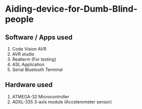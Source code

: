 # Aiding-device-for-Dumb-Blind-people

## Software / Apps used

1. Code Vision AVR
2. AVR studio
3. Realterm (For testing)
4. ASL Application
5. Serial Bluetooth Terminal

## Hardware used

1. ATMEGA-32 Microcontroller
2. ADXL-335 3-axis module (Accelerometer sensor)
